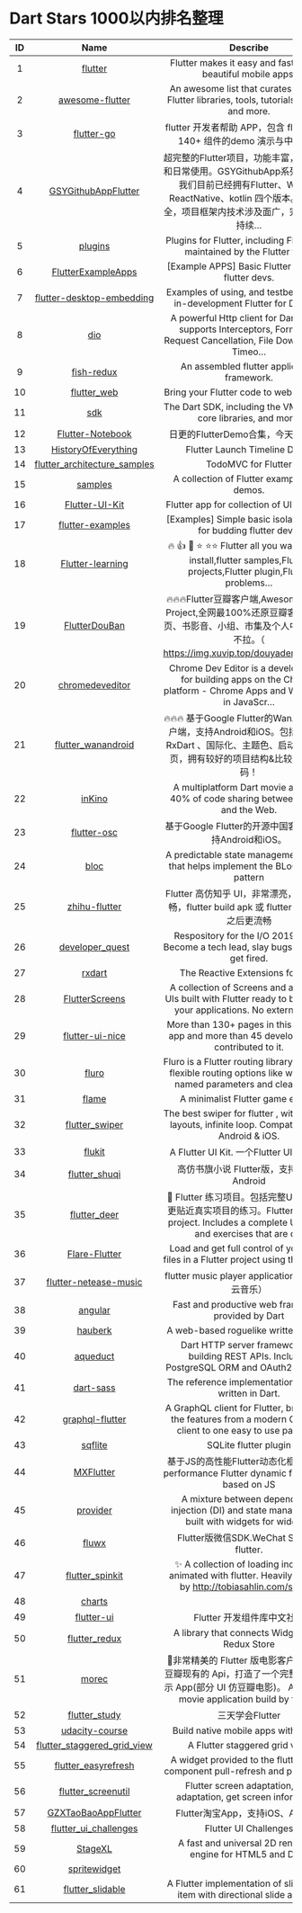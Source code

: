 
# Dart  Stars 1000以内排名整理

|ID|Name|Describe|Stars|
|:---:|:---:|:---:|:---:|
|1|[flutter](https://github.com/flutter/flutter)|Flutter makes it easy and fast to build beautiful mobile apps.|71.9k
|2|[awesome-flutter](https://github.com/Solido/awesome-flutter)|An awesome list that curates the best Flutter libraries, tools, tutorials, articles and more.|20.6k
|3|[flutter-go](https://github.com/alibaba/flutter-go)|flutter 开发者帮助 APP，包含 flutter 常用 140+ 组件的demo 演示与中文文档|15.3k
|4|[GSYGithubAppFlutter](https://github.com/CarGuo/GSYGithubAppFlutter)|超完整的Flutter项目，功能丰富，适合学习和日常使用。GSYGithubApp系列的优势：我们目前已经拥有Flutter、Weex、ReactNative、kotlin 四个版本。 功能齐全，项目框架内技术涉及面广，完成度高，持续…|8k
|5|[plugins](https://github.com/flutter/plugins)|Plugins for Flutter, including FlutterFire, maintained by the Flutter team|7.4k
|6|[FlutterExampleApps](https://github.com/iampawan/FlutterExampleApps)|[Example APPS] Basic Flutter apps, for flutter devs.|5.9k
|7|[flutter-desktop-embedding](https://github.com/google/flutter-desktop-embedding)|Examples of using, and testbed for, the in-development Flutter for Desktop|5.6k
|8|[dio](https://github.com/flutterchina/dio)|A powerful Http client for Dart, which supports Interceptors, FormData, Request Cancellation, File Downloading, Timeo…|5k
|9|[fish-redux](https://github.com/alibaba/fish-redux)|An assembled flutter application framework.|4.9k
|10|[flutter_web](https://github.com/flutter/flutter_web)|Bring your Flutter code to web browsers|4.1k
|11|[sdk](https://github.com/dart-lang/sdk)|The Dart SDK, including the VM, dart2js, core libraries, and more.|4.1k
|12|[Flutter-Notebook](https://github.com/OpenFlutter/Flutter-Notebook)|日更的FlutterDemo合集，今天你fu了吗|4k
|13|[HistoryOfEverything](https://github.com/2d-inc/HistoryOfEverything)|Flutter Launch Timeline Demo|3.8k
|14|[flutter_architecture_samples](https://github.com/brianegan/flutter_architecture_samples)|TodoMVC for Flutter|3.6k
|15|[samples](https://github.com/flutter/samples)|A collection of Flutter examples and demos.|3.6k
|16|[Flutter-UI-Kit](https://github.com/iampawan/Flutter-UI-Kit)|Flutter app for collection of UI in a UIKit|3.3k
|17|[flutter-examples](https://github.com/nisrulz/flutter-examples)|[Examples] Simple basic isolated apps, for budding flutter devs.|3.3k
|18|[Flutter-learning](https://github.com/AweiLoveAndroid/Flutter-learning)|🔥 👍 🌟 ⭐️ ⭐️⭐️ Flutter all you want.Flutter install,flutter samples,Flutter projects,Flutter plugin,Flutter problems…|3.2k
|19|[FlutterDouBan](https://github.com/kaina404/FlutterDouBan)|🔥🔥🔥Flutter豆瓣客户端,Awesome Flutter Project,全网最100%还原豆瓣客户端。首页、书影音、小组、市集及个人中心，一个不拉。（ https://img.xuvip.top/douyademo.mp4）|3k
|20|[chromedeveditor](https://github.com/googlearchive/chromedeveditor)|Chrome Dev Editor is a developer tool for building apps on the Chrome platform - Chrome Apps and Web Apps, in JavaScr…|2.9k
|21|[flutter_wanandroid](https://github.com/Sky24n/flutter_wanandroid)|🔥🔥🔥 基于Google Flutter的WanAndroid客户端，支持Android和iOS。包括BLoC、RxDart 、国际化、主题色、启动页、引导页，拥有较好的项目结构&比较规范的代码！|2.7k
|22|[inKino](https://github.com/roughike/inKino)|A multiplatform Dart movie app with 40% of code sharing between Flutter and the Web.|2.4k
|23|[flutter-osc](https://github.com/yubo725/flutter-osc)|基于Google Flutter的开源中国客户端，支持Android和iOS。|2.2k
|24|[bloc](https://github.com/felangel/bloc)|A predictable state management library that helps implement the BLoC design pattern|2.2k
|25|[zhihu-flutter](https://github.com/HackSoul/zhihu-flutter)|Flutter 高仿知乎 UI，非常漂亮，也非常流畅，flutter build apk 或 flutter build ios 之后更流畅|2k
|26|[developer_quest](https://github.com/2d-inc/developer_quest)|Respository for the I/O 2019 demo: Become a tech lead, slay bugs, and dont get fired.|1.9k
|27|[rxdart](https://github.com/ReactiveX/rxdart)|The Reactive Extensions for Dart|1.8k
|28|[FlutterScreens](https://github.com/samarthagarwal/FlutterScreens)|A collection of Screens and attractive UIs built with Flutter ready to be used in your applications. No external libr…|1.6k
|29|[flutter-ui-nice](https://github.com/nb312/flutter-ui-nice)|More than 130+ pages in this beautiful app and more than 45 developers has contributed to it.|1.6k
|30|[fluro](https://github.com/theyakka/fluro)|Fluro is a Flutter routing library that adds flexible routing options like wildcards, named parameters and clear rout…|1.6k
|31|[flame](https://github.com/flame-engine/flame)|A minimalist Flutter game engine|1.5k
|32|[flutter_swiper](https://github.com/best-flutter/flutter_swiper)|The best swiper for flutter , with multiple layouts, infinite loop. Compatible with Android & iOS.|1.4k
|33|[flukit](https://github.com/flutterchina/flukit)|A Flutter UI Kit. 一个Flutter UI组件库。|1.4k
|34|[flutter_shuqi](https://github.com/huanxsd/flutter_shuqi)|高仿书旗小说 Flutter版，支持iOS、Android|1.4k
|35|[flutter_deer](https://github.com/simplezhli/flutter_deer)|🦌 Flutter 练习项目。包括完整UI设计图，更贴近真实项目的练习。Flutter practice project. Includes a complete UI design and exercises that are c…|1.3k
|36|[Flare-Flutter](https://github.com/2d-inc/Flare-Flutter)|Load and get full control of your Flare files in a Flutter project using this library.|1.3k
|37|[flutter-netease-music](https://github.com/boyan01/flutter-netease-music)|flutter music player application （仿网易云音乐）|1.2k
|38|[angular](https://github.com/dart-lang/angular)|Fast and productive web framework provided by Dart|1.2k
|39|[hauberk](https://github.com/munificent/hauberk)|A web-based roguelike written in Dart.|1.2k
|40|[aqueduct](https://github.com/stablekernel/aqueduct)|Dart HTTP server framework for building REST APIs. Includes PostgreSQL ORM and OAuth2 provider.|1.2k
|41|[dart-sass](https://github.com/sass/dart-sass)|The reference implementation of Sass, written in Dart.|1.1k
|42|[graphql-flutter](https://github.com/zino-app/graphql-flutter)|A GraphQL client for Flutter, bringing all the features from a modern GraphQL client to one easy to use package.|1.1k
|43|[sqflite](https://github.com/tekartik/sqflite)|SQLite flutter plugin|1.1k
|44|[MXFlutter](https://github.com/TGIF-iMatrix/MXFlutter)|基于JS的高性能Flutter动态化框架 high-performance Flutter dynamic framework based on JS|1.1k
|45|[provider](https://github.com/rrousselGit/provider)|A mixture between dependency injection (DI) and state management, built with widgets for widgets.|1k
|46|[fluwx](https://github.com/OpenFlutter/fluwx)|Flutter版微信SDK.WeChat SDK for flutter.|1k
|47|[flutter_spinkit](https://github.com/jogboms/flutter_spinkit)|✨ A collection of loading indicators animated with flutter. Heavily Inspired by http://tobiasahlin.com/spinkit.|991
|48|[charts](https://github.com/google/charts)||971
|49|[flutter-ui](https://github.com/efoxTeam/flutter-ui)|Flutter 开发组件库中文社区|967
|50|[flutter_redux](https://github.com/brianegan/flutter_redux)|A library that connects Widgets to a Redux Store|959
|51|[morec](https://github.com/Mayandev/morec)|🎥非常精美的 Flutter 版电影客户端，利用豆瓣现有的 Api，打造了一个完整的电影展示 App(部分 UI 仿豆瓣电影)。 A beautiful movie application build by flutter.|930
|52|[flutter_study](https://github.com/luhenchang/flutter_study)|三天学会Flutter|913
|53|[udacity-course](https://github.com/flutter/udacity-course)|Build native mobile apps with Flutter|912
|54|[flutter_staggered_grid_view](https://github.com/letsar/flutter_staggered_grid_view)|A Flutter staggered grid view|899
|55|[flutter_easyrefresh](https://github.com/xuelongqy/flutter_easyrefresh)|A widget provided to the flutter scroll component pull-refresh and push-load.|894
|56|[flutter_screenutil](https://github.com/OpenFlutter/flutter_screenutil)|Flutter screen adaptation, font adaptation, get screen information|882
|57|[GZXTaoBaoAppFlutter](https://github.com/GanZhiXiong/GZXTaoBaoAppFlutter)|Flutter淘宝App，支持iOS、Android|865
|58|[flutter_ui_challenges](https://github.com/tomialagbe/flutter_ui_challenges)|Flutter UI Challenges|827
|59|[StageXL](https://github.com/bp74/StageXL)|A fast and universal 2D rendering engine for HTML5 and Dart.|808
|60|[spritewidget](https://github.com/spritewidget/spritewidget)||807
|61|[flutter_slidable](https://github.com/letsar/flutter_slidable)|A Flutter implementation of slidable list item with directional slide actions.|802
